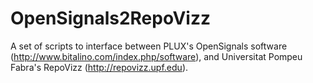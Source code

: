 OpenSignals2RepoVizz
====================
A set of scripts to interface between PLUX's OpenSignals software (http://www.bitalino.com/index.php/software), and Universitat Pompeu Fabra's RepoVizz (http://repovizz.upf.edu). 
